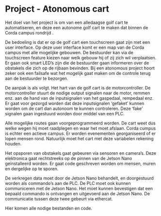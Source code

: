 # Project - Atonomous cart

Het doel van het project is om van een alledaagse golf cart te automatiseren, en deze een autonome golf cart te maken dat binnen de Corda campus rondrijd . 

De bedoeling is dat er op de golf cart een touchscreen gaat zijn met een user interface. Op deze user interface komt er een map van de Corda campus met alle mogelijke gebouwen. De bestuurder kan via de touchscreen feature kiezen naar welk gebouw hij of zij zich wil verplaatsen. Er gaan ook smart LED’s zijn die de bestuurder gaan informeren over de obstakels die zich op de rijbaan bevinden. Bij een atonomous project hoort zeker ook een failsafe wat het mogelijk gaat maken om de controle terug aan de bestuurder te bezorgen.

De aanpak is als volgt. Het hart van de golf cart is de motorcontroller. De motorcontroller stuurt de nodige output signalen naar de motor, remmen enz. aan de hand van de inputsignalen van het gaspedaal, rempedaal enz. Er gaat voor gezorgd worden dat deze inputsignalen ‘gefaket’ kunnen worden om de cart dan autonoom te kunnen controleren. Deze ‘fake’ signalen gaan ingestuurd worden door middel van een PLC. 

Alle mogelijke routes gaan voorgeprogrammeerd worden. De cart weet dus welke wegen hij moet raadplegen en waar het moet afslaan. Corda cumpus is echter een actieve campus. Er worden evenementen georganiseerd of er lopen mensen rond. Natuurlijk moet het cart met deze variabelen rekening houden. 

Het opsporen van obstakels gaat gebeuren via sensoren en camera’s. Deze elektronica gaat rechtstreeks op de pinnen van de Jetson Nano geïnstalleerd worden. Er gaat code geschreven worden om mensen, muren en dergelijke op te sporen. 

De verkregen data moet door de Jetson Nano behandelt, en doorgestuurd worden als commando’s aan de PLC. De PLC moet ook kunnen communiceren met de Jetson Nano. Het moet kunnen bevestigen dat een bepaald commando is ontvangen en uitgevoerd aan de Jetson Nano. De communicatie tussen deze twee gebeurt via ethercat.

Hier komen alle nodige bestanden en code.
